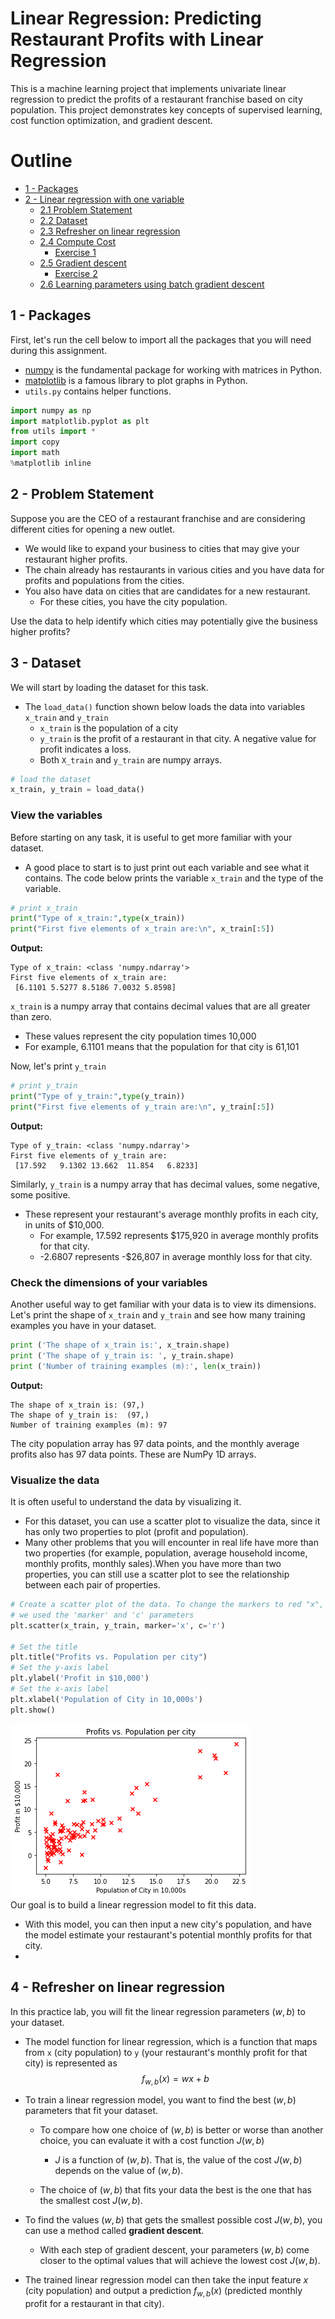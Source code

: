 # Linear Regression: Predicting Restaurant Profits with Linear Regression
This is a machine learning project that implements univariate linear regression to predict the profits of a restaurant franchise based on city population. This project demonstrates key concepts of supervised learning, cost function optimization, and gradient descent.

# Outline
- [ 1 - Packages ](#1)
- [ 2 - Linear regression with one variable ](#2)
  - [ 2.1 Problem Statement](#2.1)
  - [ 2.2  Dataset](#2.2)
  - [ 2.3 Refresher on linear regression](#2.3)
  - [ 2.4  Compute Cost](#2.4)
    - [ Exercise 1](#ex01)
  - [ 2.5 Gradient descent ](#2.5)
    - [ Exercise 2](#ex02)
  - [ 2.6 Learning parameters using batch gradient descent ](#2.6)

<a name="1"></a>
## 1 - Packages 

First, let's run the cell below to import all the packages that you will need during this assignment.
- [numpy](www.numpy.org) is the fundamental package for working with matrices in Python.
- [matplotlib](http://matplotlib.org) is a famous library to plot graphs in Python.
- ``utils.py`` contains helper functions.

```python
import numpy as np
import matplotlib.pyplot as plt
from utils import *
import copy
import math
%matplotlib inline
```
## 2 -  Problem Statement
Suppose you are the CEO of a restaurant franchise and are considering different cities for opening a new outlet.
- We would like to expand your business to cities that may give your restaurant higher profits.
- The chain already has restaurants in various cities and you have data for profits and populations from the cities.
- You also have data on cities that are candidates for a new restaurant. 
    - For these cities, you have the city population.
    
Use the data to help identify which cities may potentially give the business higher profits?

## 3 - Dataset
We will start by loading the dataset for this task. 
- The `load_data()` function shown below loads the data into variables `x_train` and `y_train`
  - `x_train` is the population of a city
  - `y_train` is the profit of a restaurant in that city. A negative value for profit indicates a loss.   
  - Both `X_train` and `y_train` are numpy arrays.
```python
# load the dataset
x_train, y_train = load_data()
```
### View the variables
Before starting on any task, it is useful to get more familiar with your dataset.  
- A good place to start is to just print out each variable and see what it contains.
The code below prints the variable `x_train` and the type of the variable.
```python
# print x_train
print("Type of x_train:",type(x_train))
print("First five elements of x_train are:\n", x_train[:5])
```
**Output:**  
```
Type of x_train: <class 'numpy.ndarray'>  
First five elements of x_train are:  
 [6.1101 5.5277 8.5186 7.0032 5.8598]
```
 
`x_train` is a numpy array that contains decimal values that are all greater than zero.
- These values represent the city population times 10,000
- For example, 6.1101 means that the population for that city is 61,101

Now, let's print `y_train`
```python
# print y_train
print("Type of y_train:",type(y_train))
print("First five elements of y_train are:\n", y_train[:5])
```
**Output:**  
```
Type of y_train: <class 'numpy.ndarray'>  
First five elements of y_train are:  
 [17.592   9.1302 13.662  11.854   6.8233]
```
 
Similarly, `y_train` is a numpy array that has decimal values, some negative, some positive.
- These represent your restaurant's average monthly profits in each city, in units of \$10,000.
  - For example, 17.592 represents \$175,920 in average monthly profits for that city.
  - -2.6807 represents -\$26,807 in average monthly loss for that city.

### Check the dimensions of your variables
Another useful way to get familiar with your data is to view its dimensions.  
Let's print the shape of `x_train` and `y_train` and see how many training examples you have in your dataset.
```python
print ('The shape of x_train is:', x_train.shape)
print ('The shape of y_train is: ', y_train.shape)
print ('Number of training examples (m):', len(x_train))
```
**Output:**  
```
The shape of x_train is: (97,)
The shape of y_train is:  (97,)
Number of training examples (m): 97
```
The city population array has 97 data points, and the monthly average profits also has 97 data points. These are NumPy 1D arrays.
### Visualize the data
It is often useful to understand the data by visualizing it. 
- For this dataset, you can use a scatter plot to visualize the data, since it has only two properties to plot (profit and population). 
- Many other problems that you will encounter in real life have more than two properties (for example, population, average household income, monthly profits, monthly sales).When you have more than two properties, you can still use a scatter plot to see the relationship between each pair of properties.
```python
# Create a scatter plot of the data. To change the markers to red "x",
# we used the 'marker' and 'c' parameters
plt.scatter(x_train, y_train, marker='x', c='r') 

# Set the title
plt.title("Profits vs. Population per city")
# Set the y-axis label
plt.ylabel('Profit in $10,000')
# Set the x-axis label
plt.xlabel('Population of City in 10,000s')
plt.show()
```
![](https://github.com/tamunoWoks/LinReg_profit_predictor/blob/main/images/profit_vs_population.png)  
Our goal is to build a linear regression model to fit this data.
- With this model, you can then input a new city's population, and have the model estimate your restaurant's potential monthly profits for that city.
- 
<a name="4"></a>
## 4 - Refresher on linear regression

In this practice lab, you will fit the linear regression parameters $(w,b)$ to your dataset.
- The model function for linear regression, which is a function that maps from `x` (city population) to `y` (your restaurant's monthly profit for that city) is represented as 
    $$f_{w,b}(x) = wx + b$$
    

- To train a linear regression model, you want to find the best $(w,b)$ parameters that fit your dataset.  

    - To compare how one choice of $(w,b)$ is better or worse than another choice, you can evaluate it with a cost function $J(w,b)$
      - $J$ is a function of $(w,b)$. That is, the value of the cost $J(w,b)$ depends on the value of $(w,b)$.
  
    - The choice of $(w,b)$ that fits your data the best is the one that has the smallest cost $J(w,b)$.


- To find the values $(w,b)$ that gets the smallest possible cost $J(w,b)$, you can use a method called **gradient descent**. 
  - With each step of gradient descent, your parameters $(w,b)$ come closer to the optimal values that will achieve the lowest cost $J(w,b)$.
  

- The trained linear regression model can then take the input feature $x$ (city population) and output a prediction $f_{w,b}(x)$ (predicted monthly profit for a restaurant in that city).
